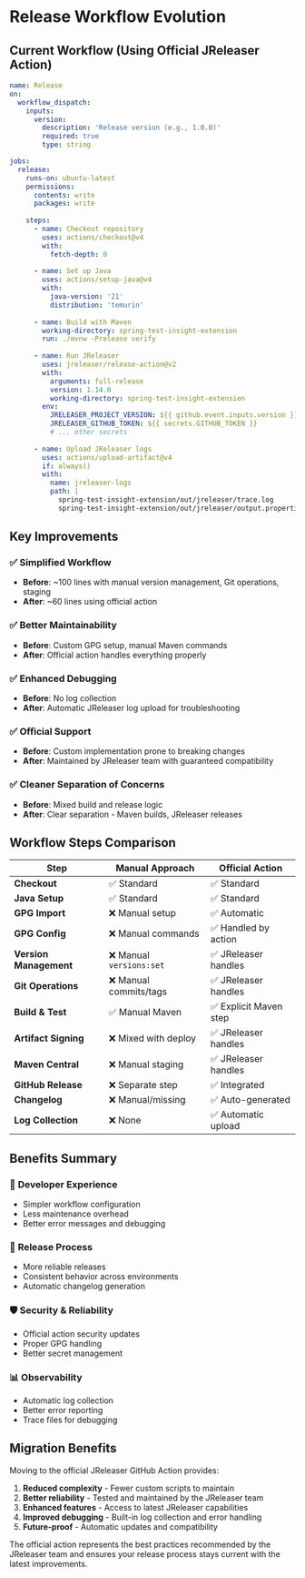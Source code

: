 # Release Workflow Evolution

## Current Workflow (Using Official JReleaser Action)

```yaml
name: Release
on:
  workflow_dispatch:
    inputs:
      version:
        description: 'Release version (e.g., 1.0.0)'
        required: true
        type: string

jobs:
  release:
    runs-on: ubuntu-latest
    permissions:
      contents: write
      packages: write
      
    steps:
      - name: Checkout repository
        uses: actions/checkout@v4
        with:
          fetch-depth: 0
          
      - name: Set up Java
        uses: actions/setup-java@v4
        with:
          java-version: '21'
          distribution: 'temurin'
          
      - name: Build with Maven
        working-directory: spring-test-insight-extension
        run: ./mvnw -Prelease verify
        
      - name: Run JReleaser
        uses: jreleaser/release-action@v2
        with:
          arguments: full-release
          version: 1.14.0
          working-directory: spring-test-insight-extension
        env:
          JRELEASER_PROJECT_VERSION: ${{ github.event.inputs.version }}
          JRELEASER_GITHUB_TOKEN: ${{ secrets.GITHUB_TOKEN }}
          # ... other secrets
          
      - name: Upload JReleaser logs
        uses: actions/upload-artifact@v4
        if: always()
        with:
          name: jreleaser-logs
          path: |
            spring-test-insight-extension/out/jreleaser/trace.log
            spring-test-insight-extension/out/jreleaser/output.properties
```

## Key Improvements

### ✅ Simplified Workflow
- **Before**: ~100 lines with manual version management, Git operations, staging
- **After**: ~60 lines using official action

### ✅ Better Maintainability
- **Before**: Custom GPG setup, manual Maven commands
- **After**: Official action handles everything properly

### ✅ Enhanced Debugging
- **Before**: No log collection
- **After**: Automatic JReleaser log upload for troubleshooting

### ✅ Official Support
- **Before**: Custom implementation prone to breaking changes
- **After**: Maintained by JReleaser team with guaranteed compatibility

### ✅ Cleaner Separation of Concerns
- **Before**: Mixed build and release logic
- **After**: Clear separation - Maven builds, JReleaser releases

## Workflow Steps Comparison

| Step | Manual Approach | Official Action |
|------|----------------|-----------------|
| **Checkout** | ✅ Standard | ✅ Standard |
| **Java Setup** | ✅ Standard | ✅ Standard |
| **GPG Import** | ❌ Manual setup | ✅ Automatic |
| **GPG Config** | ❌ Manual commands | ✅ Handled by action |
| **Version Management** | ❌ Manual `versions:set` | ✅ JReleaser handles |
| **Git Operations** | ❌ Manual commits/tags | ✅ JReleaser handles |
| **Build & Test** | ✅ Manual Maven | ✅ Explicit Maven step |
| **Artifact Signing** | ❌ Mixed with deploy | ✅ JReleaser handles |
| **Maven Central** | ❌ Manual staging | ✅ JReleaser handles |
| **GitHub Release** | ❌ Separate step | ✅ Integrated |
| **Changelog** | ❌ Manual/missing | ✅ Auto-generated |
| **Log Collection** | ❌ None | ✅ Automatic upload |

## Benefits Summary

### 🔧 **Developer Experience**
- Simpler workflow configuration
- Less maintenance overhead
- Better error messages and debugging

### 🚀 **Release Process**
- More reliable releases
- Consistent behavior across environments
- Automatic changelog generation

### 🛡️ **Security & Reliability**
- Official action security updates
- Proper GPG handling
- Better secret management

### 📊 **Observability**
- Automatic log collection
- Better error reporting
- Trace files for debugging

## Migration Benefits

Moving to the official JReleaser GitHub Action provides:

1. **Reduced complexity** - Fewer custom scripts to maintain
2. **Better reliability** - Tested and maintained by the JReleaser team
3. **Enhanced features** - Access to latest JReleaser capabilities
4. **Improved debugging** - Built-in log collection and error handling
5. **Future-proof** - Automatic updates and compatibility

The official action represents the best practices recommended by the JReleaser team and ensures your release process stays current with the latest improvements.